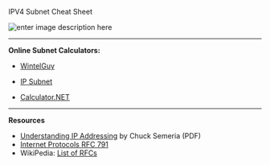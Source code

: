 IPV4 Subnet Cheat Sheet

![enter image description here](https://i1.wp.com/www.icttoolbox.nl/wp-content/uploads/2018/03/SubMask.jpg?w=467&ssl=1)

---
**Online Subnet Calculators:**


 - [WintelGuy](http://wintelguy.com) 

 - [IP Subnet](http://www.subnet-calculator.com/)

 - [Calculator.NET](https://www.calculator.net/ip-subnet-calculator.html)

---
**Resources**

 - [Understanding IP Addressing](https://staff.informatics.buu.ac.th/~seree/lecture/netlab/ipaddressing.pdf) by Chuck Semeria (PDF)
 - [Internet Protocols RFC 791](https://tools.ietf.org/html/rfc791)
 - WikiPedia: [List of RFCs](https://en.wikipedia.org/wiki/List_of_RFCs)

<!--stackedit_data:
eyJoaXN0b3J5IjpbLTQ2NDIyMzI2NywtMjExMTExMzQ0MSwxMj
YyMzIxMjE4LC0xMDE2NjI4Mzc4LDQ4NjUxMzUyLC0zOTk5Mzkw
NTQsMTc3NjUxMjgyLDExMDA5MzAyMDRdfQ==
-->